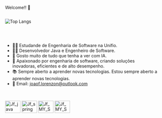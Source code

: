 Welcome!! 👋<br>

##

 ![Top Langs](https://github-readme-stats.vercel.app/api/top-langs/?username=JoaoFelipe76&layout=compact)

 
 <br>
 <br>

- 🧑‍💻 Estudande de Engenharia de Software na Unifio.
- 🧑‍💻 Desenvolvedor Java e Engenheiro de Software.
- 🤖 Gosto muito de tudo que tenha a ver com IA.
- 🧠 Apaixonado por engenharia de software, criando soluções inovadoras, eficientes e de alto desempenho.
- 📚 Sempre aberto a aprender novas tecnologias. Estou sempre aberto a aprender novas tecnologias.
- 🤝 Email: joaof.lorenzon@outlook.com
  
<br>

   
<div style="display: inline_block"><br>

 
 <img align="center" alt="Jf_java" height="40" width="50" src="https://cdn.jsdelivr.net/gh/devicons/devicon/icons/java/java-original.svg" /> 
 <img align="center" alt="Jf_spring" height="40" width="50" src="https://cdn.jsdelivr.net/gh/devicons/devicon/icons/spring/spring-original.svg"  /> 
 <img align="center" alt="Jf_MY_SQL" height="40" width="50" src="https://cdn.jsdelivr.net/gh/devicons/devicon/icons/mysql/mysql-original-wordmark.svg" /> 
 <img align="center" alt="Jf_MY_SQL" height="40" width="50" src= "https://cdn.jsdelivr.net/gh/devicons/devicon/icons/azure/azure-original.svg" /> 

 

 





</div>

 ## 
